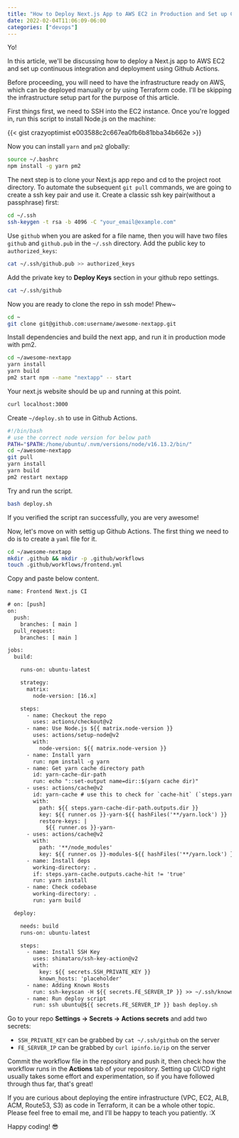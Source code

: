 ```yaml
---
title: "How to Deploy Next.js App to AWS EC2 in Production and Set up CI/CD with Github Actions"
date: 2022-02-04T11:06:09-06:00
categories: ["devops"]
---
```


Yo!

In this article, we'll be discussing how to deploy a Next.js app to AWS EC2 and set up continuous integration and deployment using Github Actions.

Before proceeding, you will need to have the infrastructure ready on AWS, which can be deployed manually or by using Terraform code. I'll be skipping the infrastructure setup part for the purpose of this article.

First things first, we need to SSH into the EC2 instance. Once you're logged in, run this script to install Node.js on the machine:

{{< gist crazyoptimist e003588c2c667ea0fb6b81bba34b662e >}}

Now you can install `yarn` and `pm2` globally:

```bash
source ~/.bashrc
npm install -g yarn pm2
```

The next step is to clone your Next.js app repo and cd to the project root directory. To automate the subsequent `git pull` commands, we are going to create a ssh key pair and use it.
Create a classic ssh key pair(without a passphrase) first:

```bash
cd ~/.ssh
ssh-keygen -t rsa -b 4096 -C "your_email@example.com"
```

Use `github` when you are asked for a file name, then you will have two files `github` and `github.pub` in the `~/.ssh` directory.
Add the public key to `authorized_keys`:

```bash
cat ~/.ssh/github.pub >> authorized_keys
```

Add the private key to **Deploy Keys** section in your github repo settings.

```bash
cat ~/.ssh/github
```

Now you are ready to clone the repo in ssh mode! Phew~

```bash
cd ~
git clone git@github.com:username/awesome-nextapp.git
```

Install dependencies and build the next app, and run it in production mode with pm2.

```bash
cd ~/awesome-nextapp
yarn install
yarn build
pm2 start npm --name "nextapp" -- start
```

Your next.js website should be up and running at this point.

```bash
curl localhost:3000
```

Create `~/deploy.sh` to use in Github Actions.

```bash
#!/bin/bash
# use the correct node version for below path
PATH="$PATH:/home/ubuntu/.nvm/versions/node/v16.13.2/bin/"
cd ~/awesome-nextapp
git pull
yarn install
yarn build
pm2 restart nextapp
```

Try and run the script.

```bash
bash deploy.sh
```

If you verified the script ran successfully, you are very awesome!

Now, let's move on with settig up Github Actions. The first thing we need to do is to create a `yaml` file for it.

```bash
cd ~/awesome-nextapp
mkdir .github && mkdir -p .github/workflows
touch .github/workflows/frontend.yml
```

Copy and paste below content.

```txt
name: Frontend Next.js CI

# on: [push]
on:
  push:
    branches: [ main ]
  pull_request:
    branches: [ main ]

jobs:
  build:

    runs-on: ubuntu-latest

    strategy:
      matrix:
        node-version: [16.x]

    steps:
      - name: Checkout the repo
        uses: actions/checkout@v2
      - name: Use Node.js ${{ matrix.node-version }}
        uses: actions/setup-node@v2
        with:
          node-version: ${{ matrix.node-version }}
      - name: Install yarn
        run: npm install -g yarn
      - name: Get yarn cache directory path
        id: yarn-cache-dir-path
        run: echo "::set-output name=dir::$(yarn cache dir)"
      - uses: actions/cache@v2
        id: yarn-cache # use this to check for `cache-hit` (`steps.yarn-cache.outputs.cache-hit != 'true'`)
        with:
          path: ${{ steps.yarn-cache-dir-path.outputs.dir }}
          key: ${{ runner.os }}-yarn-${{ hashFiles('**/yarn.lock') }}
          restore-keys: |
            ${{ runner.os }}-yarn-
      - uses: actions/cache@v2
        with:
          path: '**/node_modules'
          key: ${{ runner.os }}-modules-${{ hashFiles('**/yarn.lock') }}
      - name: Install deps
        working-directory: .
        if: steps.yarn-cache.outputs.cache-hit != 'true'
        run: yarn install
      - name: Check codebase
        working-directory: .
        run: yarn build

  deploy:

    needs: build
    runs-on: ubuntu-latest

    steps:
      - name: Install SSH Key
        uses: shimataro/ssh-key-action@v2
        with:
          key: ${{ secrets.SSH_PRIVATE_KEY }}
          known_hosts: 'placeholder'
      - name: Adding Known Hosts
        run: ssh-keyscan -H ${{ secrets.FE_SERVER_IP }} >> ~/.ssh/known_hosts
      - name: Run deploy script
        run: ssh ubuntu@${{ secrets.FE_SERVER_IP }} bash deploy.sh
```

Go to your repo **Settings -> Secrets -> Actions secrets** and add two secrets:

- `SSH_PRIVATE_KEY` can be grabbed by `cat ~/.ssh/github` on the server
- `FE_SERVER_IP` can be grabbed by `curl ipinfo.io/ip` on the server

Commit the workflow file in the repository and push it, then check how the workflow runs in the **Actions** tab of your repository. Setting up CI/CD right usually takes some effort and experimentation, so if you have followed through thus far, that's great!

If you are curious about deploying the entire infrastructure (VPC, EC2, ALB, ACM, Route53, S3) as code in Terraform, it can be a whole other topic. Please feel free to email me, and I'll be happy to teach you patiently. :X

Happy coding! 😎
